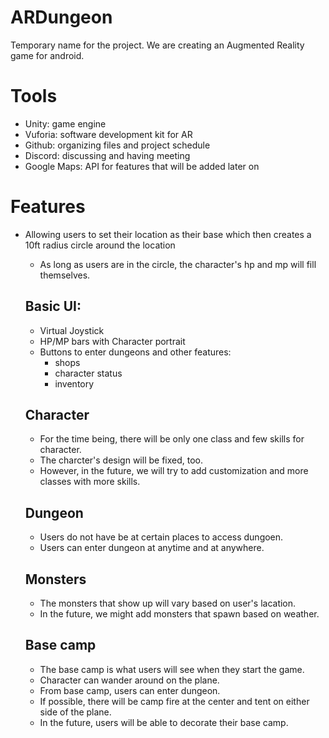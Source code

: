 # ARDungeon

Temporary name for the project.
We are creating an Augmented Reality game for android.

# Tools

* Unity: game engine<br />
* Vuforia: software development kit for AR<br />
* Github: organizing files and project schedule<br />
* Discord: discussing and having meeting<br />
* Google Maps: API for features that will be added later on<br />

# Features

* Allowing users to set their location as their base which then creates a 10ft radius circle around the location
	* As long as users are in the circle, the character's hp and mp will fill themselves.
	
	## Basic UI:
	* Virtual Joystick
	* HP/MP bars with Character portrait
	* Buttons to enter dungeons and other features:
		* shops
		* character status
		* inventory
		
	## Character

	* For the time being, there will be only one class and few skills for character.
	* The charcter's design will be fixed, too.
	* However, in the future, we will try to add customization and more classes with more skills.

	## Dungeon

	* Users do not have be at certain places to access dungoen.
	* Users can enter dungeon at anytime and at anywhere.

	## Monsters

	* The monsters that show up will vary based on user's lacation.
	* In the future, we might add monsters that spawn based on weather.

	## Base camp

	* The base camp is what users will see when they start the game.
	* Character can wander around on the plane.
	* From base camp, users can enter dungeon.
	* If possible, there will be camp fire at the center and tent on either side of the plane.
	* In the future, users will be able to decorate their base camp.




